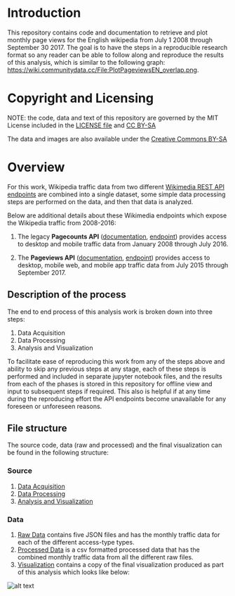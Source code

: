 # Introduction
This repository contains code and documentation to retrieve and plot monthly page views for the English wikipedia from July 1 2008 through September 30 2017. The goal is to have the steps in a reproducible research format so any reader can be able to follow along and reproduce the results of this analysis, which is similar to the following graph: https://wiki.communitydata.cc/File:PlotPageviewsEN_overlap.png.

# Copyright and Licensing
NOTE: the code, data and text of this repository are governed by the MIT License included in the [LICENSE file](https://github.com/sumanbhagavathula/wikipediapageviews/blob/master/LICENSE) and [CC BY-SA](https://creativecommons.org/licenses/by-sa/4.0/legalcode)

The data and images are also available under the [Creative Commons BY-SA](https://creativecommons.org/licenses/by-sa/4.0/)

# Overview
For this work, Wikipedia traffic data from two different [Wikimedia REST API endpoints](https://www.mediawiki.org/wiki/REST_API) are combined into a single dataset, some simple data processing steps are performed on the data, and then that data is analyzed.

Below are additional details about these Wikimedia endpoints which expose the Wikipedia traffic from 2008-2016:

1. The legacy **Pagecounts API** ([documentation](https://wikitech.wikimedia.org/wiki/Analytics/AQS/Legacy_Pagecounts), [endpoint](https://wikimedia.org/api/rest_v1/#!/Pagecounts_data_(legacy)/get_metrics_legacy_pagecounts_aggregate_project_access_site_granularity_start_end)) provides access to desktop and mobile traffic data from January 2008 through July 2016.

2. The **Pageviews API** ([documentation](https://wikitech.wikimedia.org/wiki/Analytics/AQS/Pageviews), [endpoint](https://wikimedia.org/api/rest_v1/#!/Pageviews_data/get_metrics_pageviews_aggregate_project_access_agent_granularity_start_end)) provides access to desktop, mobile web, and mobile app traffic data from July 2015 through September 2017.

## Description of the process
The end to end process of this analysis work is broken down into three steps:

1. Data Acquisition
2. Data Processing
3. Analysis and Visualization

To facilitate ease of reproducing this work from any of the steps above and ability to skip any previous steps at any stage, each of these steps is performed and included in separate jupyter notebook files, and the results from each of the phases is stored in this repository for offline view and input to subsequent steps if required. This also is helpful if at any time during the reproducing effort the API endpoints become unavailable for any foreseen or unforeseen reasons. 

## File structure
The source code, data (raw and processed) and the final visualization can be found in the following structure:

### Source
1. [Data Acquisition](https://github.com/sumanbhagavathula/wikipediapageviews/blob/master/src/englishwikipediatrafficanalysis_dataacquisition.ipynb)
2. [Data Processing](https://github.com/sumanbhagavathula/wikipediapageviews/blob/master/src/englishwikipediatrafficanalysis_dataprocessing.ipynb)
3. [Analysis and Visualization](https://github.com/sumanbhagavathula/wikipediapageviews/blob/master/src/englishwikipediatrafficanalysis_visualization.ipynb)

### Data
1. [Raw Data](https://github.com/sumanbhagavathula/wikipediapageviews/tree/master/src/data/raw) contains five JSON files and has the monthly traffic data for each of the different access-type types.
2. [Processed Data](https://github.com/sumanbhagavathula/wikipediapageviews/tree/master/src/data/processed) is a csv formatted processed data that has the combined monthly traffic data from all the different raw files.
3. [Visualization](https://github.com/sumanbhagavathula/wikipediapageviews/tree/master/src/data/visualization) contains a copy of the final visualization produced as part of this analysis which looks like below:

![alt text](https://github.com/sumanbhagavathula/wikipediapageviews/blob/master/src/data/visualization/en-wikipedia_traffic_200801-201709.jpg)






